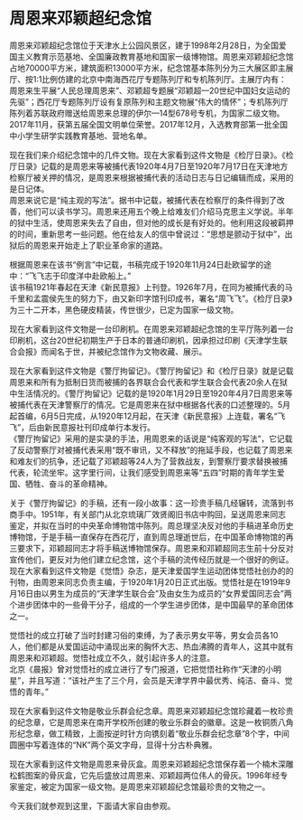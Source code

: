 # 周恩来邓颖超纪念馆  
周恩来邓颖超纪念馆位于天津水上公园风景区，建于1998年2月28日，为全国爱国主义教育示范基地、全国廉政教育基地和国家一级博物馆。周恩来邓颖超纪念馆占地70000平方米，建筑面积13000平方米，纪念馆基本陈列分为三大展区即主展厅、按1:1比例仿建的北京中南海西花厅专题陈列厅和专机陈列厅。主展厅内有：周恩来生平展“人民总理周恩来”、邓颖超专题展“邓颖超—20世纪中国妇女运动的先驱”；西花厅专题陈列厅设有复原陈列和主题文物展“伟大的情怀”；专机陈列厅陈列着苏联政府赠送给周恩来总理的伊尔—14型678号专机，为国家二级文物。2017年11月，获第五届全国文明单位荣誉。2017年12月，入选教育部第一批全国中小学生研学实践教育基地、营地名单。  

现在我们来介绍纪念馆中的几件文物。现在大家看到这件文物是《检厅日录》。《检厅日录》记载的是周恩来等被捕代表1920年4月7日至1920年7月17日在天津地方检察厅被关押的情况，是周恩来根据被捕代表的活动日志与日记编辑而成，采用的是日记体。  
周恩来说它是“纯主观的写法”。据书中记载，被捕代表在检察厅的条件得到了改善，他们可以读书学习。周恩来还用五个晚上给难友们介绍马克思主义学说。半年的狱中生活，使周恩来失去了自由，但对他的成长是有好处的。他利用这段被羁押的时间，重新思考一些问题。他在给友人的信中曾说过：“思想是颤动于狱中”，出狱后的周恩来开始走上了职业革命家的道路。  

根据周恩来在该书“例言”中记载，书稿完成于1920年11月24日赴欧留学的途中：“飞飞志于印度洋中赴欧船上。”  
该书稿1921年春起在天津《新民意报》上刊登。1926年7月，在同为被捕代表的马千里和孟震侯先生的努力下，由又新印字馆刊印成书，署名“周飞飞”。《检厅日录》为三十二开本，黑色硬皮精装，传世很少，已定为国家一级文物。  

现在大家看到这件文物是一台印刷机。在周恩来邓颖超纪念馆的生平厅陈列着一台印刷机，这台20世纪初期生产于日本的普通印刷机，因承担过印刷《天津学生联合会报》而闻名于世，并被纪念馆作为文物收藏、展示。  

现在大家看到这件文物是《警厅拘留记》。《警厅拘留记》和《检厅日录》就是记载周恩来和所有为抵制日货而被捕的各界联合会代表和学生联合会代表20余人在狱中生活情况的。《警厅拘留记》记载的是1920年1月29日至1920年4月7日周恩来等被捕代表在天津警察厅的情况。它是周恩来在狱中根据各代表的口述整理的。5月起首编，6月5日完成，从1920年12月起，在天津《新民意报》上连载，署名“飞飞”，后由新民意报社刊印成单行本发行。  
《警厅拘留记》采用的是实录的手法，用周恩来的话说是“纯客观的写法”，它记载了反动警察厅对被捕代表采用“既不审讯，又不释放”的拖延手段，也记载了周恩来和难友们的抗争，还记载了邓颖超等24人为了营救战友，到警察厅要求替换被捕代表，轮流坐牢。这字里行间，让我们感受到周恩来等“五四”时期的青年学生爱国、牺牲、奋斗的革命精神。  

关于《警厅拘留记》的手稿，还有一段小故事：这一珍贵手稿几经辗转，流落到书商手中。1951年，有关部门从北京琉璃厂效贤阁旧书店中购回，呈送周恩来同志鉴定，并拟在当时的中央革命博物馆中陈列。周总理坚决反对他的手稿进革命历史博物馆，于是手稿一直保存在西花厅，直到周总理逝世后，在中国革命博物馆的再三要求下，邓颖超同志才将手稿送博物馆保存。周恩来和邓颖超同志生前十分反对宣传他们，更反对为他们建立纪念馆，这个手稿的流传经历就是一个很好的例证。  
现在大家看到这件文物是《觉悟》杂志，是天津爱国学生运动团体觉悟社创办的的刊物，由周恩来同志负责主编，于1920年1月20日正式出版。觉悟社是在1919年9月16日由以男生为成员的“天津学生联合会”及由女生为成员的“女界爱国同志会”两个进步团体中的一些骨干分子，组成的一个学生进步团体，是中国最早的革命团体之一。  

觉悟社的成立打破了当时封建习俗的束缚，为了表示男女平等，男女会员各10人，他们都是从爱国运动中涌现出来的胸怀大志、热血沸腾的青年人，这其中就有周恩来和邓颖超。觉悟社成立不久，就引起许多人的注意。  
北京《晨报》曾对觉悟社的成立进行了专门报道，它把觉悟社称作“天津的小明星”，并且写道：“该社产生了三个月，会员是天津学界中最优秀、纯洁、奋斗、觉悟的青年。”  

现在大家看到这件文物是敬业乐群会纪念章。周恩来邓颖超纪念馆珍藏着一枚珍贵的纪念章，它是周恩来在南开学校所创建的敬业乐群会的徽章。这是一枚铜质八角形纪念章，做工精致，上面按逆时针方向镌刻着“敬业乐群会纪念章”8个字，中间圆圈中写着连体的“NK”两个英文字母，显得十分古朴典雅。  

现在大家看到这件文物是周恩来骨灰盒。周恩来邓颖超纪念馆保存着一个楠木深雕松鹤图案的骨灰盒，它先后盛放过周恩来、邓颖超两位伟人的骨灰。1996年经专家鉴定，被定为国家一级文物。是周恩来邓颖超纪念馆最珍贵的文物之一。  

今天我们就参观到这里，下面请大家自由参观。  
<!-- Last processed: 2025-07-22 03:44:26 -->
